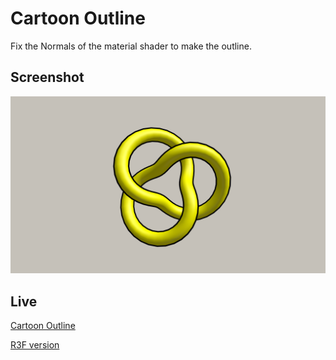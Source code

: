 # Cartoon Outline

Fix the Normals of the material shader to make the outline.

## Screenshot

![CartoonOutline](assets/cartoon-outline.png)

## Live

[Cartoon Outline](https://cartoon-outline.netlify.app/)

[R3F version](https://github.com/lehquan/cartoon-outline)
